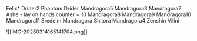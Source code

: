 Felix*
Drider2
Phantom
Drider
Mandragora5
Mandragora3
Mandragora7
Ashe - lay on hands counter = 10
Mandragora8
Mandragora9
Mandragora10
Mandragora11
Sredelm Mandragora
Shitora
Mandragora4
Zenshin
Vilini


<!--⚠️Imgur upload failed, check dev console-->
![[IMG-20250314165141704.png]]